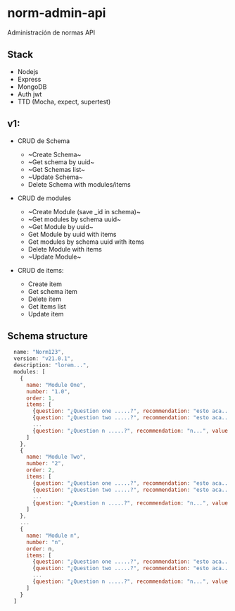 # norm-admin-api
Administración de  normas API

## Stack
* Nodejs
* Express
* MongoDB
* Auth jwt
* TTD (Mocha, expect, supertest)

## v1:
* CRUD de Schema
  * ~Create Schema~
  * ~Get schema by uuid~
  * ~Get Schemas list~
  * ~Update Schema~
  * Delete Schema with modules/items
    
* CRUD de modules
  * ~Create Module (save _id in schema)~
  * ~Get modules by schema uuid~
  * ~Get Module by uuid~
  * Get Module by uuid with items
  * Get modules by schema uuid with items
  * Delete Module with items
  * ~Update Module~
  
* CRUD de items:
  * Create item
  * Get schema item
  * Delete item
  * Get items list
  * Update item
  
## Schema structure

```javascript
  name: "Norm123",
  version: "v21.0.1",
  description: "lorem...",
  modules: [
    {
      name: "Module One",
      number: "1.0",
      order: 1,
      items: [
        {question: "¿Question one .....?", recommendation: "esto aca....", value: 10, number: '0.12.0', order: 1},
        {question: "¿Question two .....?", recommendation: "esto aca....", value: 10, number: '0.13.0', order: 2},
        ...
        {question: "¿Question n .....?", recommendation: "n...", value: 10, number: 'n', order: n}
      ]
    },
    {
      name: "Module Two",
      number: "2",
      order: 2,
      items: [
        {question: "¿Question one .....?", recommendation: "esto aca....", value: 23.9, number: '0.12.0', order: 1},
        {question: "¿Question two .....?", recommendation: "esto aca....", value: 23.9, number: '0.13.0', order: 2},
        ...
        {question: "¿Question n .....?", recommendation: "n...", value: 23.9, number: 'n', order: n}
      ]
    },
    ...
    {
      name: "Module n",
      number: "n",
      order: n,
      items: [
        {question: "¿Question one .....?", recommendation: "esto aca....", value: 23.9,  number: '0.12.0', order: 1},
        {question: "¿Question two .....?", recommendation: "esto aca....", value: 23.9, number: '0.13.0', order: 2},
        ...
        {question: "¿Question n .....?", recommendation: "n...", value: 23.9, number: 'n', order: n}
      ]
    }
  ]
 ```


